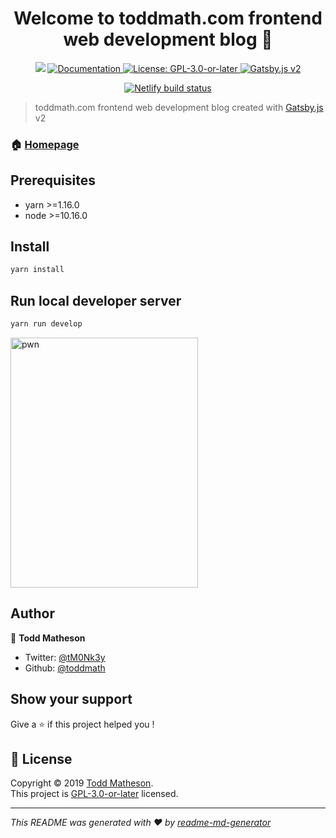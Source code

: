 <h1 align="center">Welcome to toddmath.com frontend web development blog 👋</h1>
<p align="center">
  <img src="https://img.shields.io/badge/version-2.0.0-blue.svg?cacheSeconds=2592000&style=for-the-badge" />
  <a href="https://github.com/toddmath/M0Nk3y-Blog#readme">
    <img alt="Documentation" src="https://img.shields.io/badge/documentation-yes-brightgreen.svg?style=for-the-badge&logo=read-the-docs" target="_blank" />
  </a>
  <a href="https://spdx.org/licenses/GPL-3.0-or-later.html#licenseText">
    <img alt="License: GPL-3.0-or-later" src="https://img.shields.io/badge/License-GPL3-yellow.svg?style=for-the-badge" target="_blank" />
  </a>
  <a href="https://www.gatsbyjs.org"><img alt="Gatsby.js v2" src="https://img.shields.io/badge/Gatsby-v2-blueviolet.svg?style=for-the-badge&logo=Gatsby" target="_blank" />
  </a>
</p>

<p align="center">
  <a href="https://app.netlify.com/sites/ef905ea7-921c-4183-87e1-9525ec7b5d2a/deploy-status">
    <img src="https://api.netlify.com/api/v1/badges/ef905ea7-921c-4183-87e1-9525ec7b5d2a/deploy-status" alt="Netlify build status">
  </a>
</p>

> toddmath.com frontend web development blog created with [Gatsby.js](https://gatsbyjs.org) v2

### 🏠 [Homepage](https://toddmath.com)

## Prerequisites

- yarn &gt;=1.16.0
- node &gt;=10.16.0

## Install

```sh
yarn install
```

## Run local developer server

```sh
yarn run develop
```

<img src="https://media2.giphy.com/media/rEbJjSjoS8qYM/giphy.gif?cid=790b76115d042c197a3561716bdc4b14&rid=giphy.gif" width="300" height="400" alt="pwn" title="pwn">


## Author

👤 **Todd Matheson**

* Twitter: [@tM0Nk3y](https://twitter.com/@tM0Nk3y)
* Github: [@toddmath](https://github.com/toddmath)

## Show your support

Give a ⭐️ if this project helped you !

## 📝 License

Copyright © 2019 [Todd Matheson](https://github.com/toddmath).<br />
This project is [GPL-3.0-or-later](https://spdx.org/licenses/GPL-3.0-or-later.html#licenseText) licensed.

***
_This README was generated with ❤️ by [readme-md-generator](https://github.com/kefranabg/readme-md-generator)_
